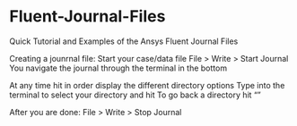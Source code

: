 # Fluent-Journal-Files
Quick Tutorial and Examples of the Ansys Fluent Journal Files

Creating a jounrnal file:
Start your case/data file
File > Write > Start Journal
You navigate the journal through the terminal in the bottom

At any time hit <enter> in order display the different directory options
Type into the terminal to select your directory and hit <enter>
To go back a directory hit <q>

After you are done:
File > Write > Stop Journal
